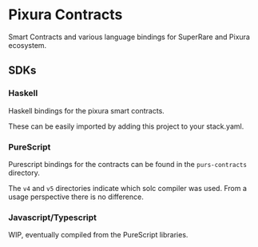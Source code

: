 # Pixura Contracts

Smart Contracts and various language bindings for SuperRare and Pixura ecosystem.

## SDKs

### Haskell 

Haskell bindings for the pixura smart contracts.

These can be easily imported by adding this project to your stack.yaml.

### PureScript 

Purescript bindings for the contracts can be found in the `purs-contracts` directory.


The `v4` and `v5` directories indicate which solc compiler was used. From a usage perspective there is no difference.


### Javascript/Typescript

WIP, eventually compiled from the PureScript libraries.
